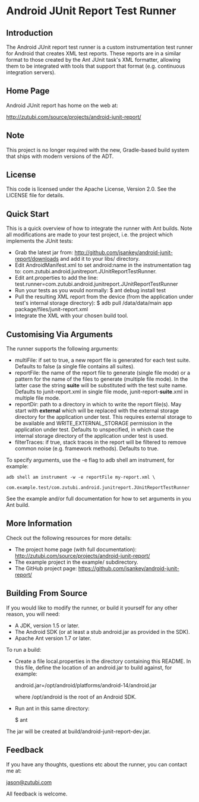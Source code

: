 Android JUnit Report Test Runner
================================

Introduction
------------

The Android JUnit report test runner is a custom instrumentation test
runner for Android that creates XML test reports.  These reports are
in a similar format to those created by the Ant JUnit task's XML
formatter, allowing them to be integrated with tools that support that
format (e.g. continuous integration servers).

Home Page
---------

Android JUnit report has home on the web at:

http://zutubi.com/source/projects/android-junit-report/

Note
----

This project is no longer required with the new, Gradle-based build
system that ships with modern versions of the ADT.

License
-------

This code is licensed under the Apache License, Version 2.0.  See the
LICENSE file for details.

Quick Start
-----------

This is a quick overview of how to integrate the runner with Ant
builds. Note all modifications are made to your test project, i.e. the
project which implements the JUnit tests:

  * Grab the latest jar from:
      http://github.com/jsankey/android-junit-report/downloads
    and add it to your libs/ directory.
  * Edit AndroidManifest.xml to set android:name in the
    instrumentation tag to:
      com.zutubi.android.junitreport.JUnitReportTestRunner.
  * Edit ant.properties to add the line:
      test.runner=com.zutubi.android.junitreport.JUnitReportTestRunner
  * Run your tests as you would normally:
      $ ant debug install test
  * Pull the resulting XML report from the device (from the application
    under test's internal storage directory):
      $ adb pull /data/data/main app package/files/junit-report.xml
  * Integrate the XML with your chosen build tool.
  
Customising Via Arguments
-------------------------

The runner supports the following arguments:

  * multiFile: if set to true, a new report file is generated for each
    test suite.  Defaults to false (a single file contains all suites).
  * reportFile: the name of the report file to generate (single file
    mode) or a pattern for the name of the files to generate (multiple
    file mode).  In the latter case the string __suite__ will be
    substituted with the test suite name.  Defaults to junit-report.xml
    in single file mode, junit-report-__suite__.xml in multiple file
    mode.
  * reportDir: path to a directory in which to write the report
    file(s).  May start with __external__ which will be replaced with
    the external storage directory for the application under test.
    This requires external storage to be available and
    WRITE_EXTERNAL_STORAGE permission in the application under test.
    Defaults to unspecified, in which case the internal storage
    directory of the application under test is used.
  * filterTraces: if true, stack traces in the report will be filtered
    to remove common noise (e.g. framework methods).  Defaults to true.

To specify arguments, use the -e flag to adb shell am instrument, for
example:

    adb shell am instrument -w -e reportFile my-report.xml \
        com.example.test/com.zutubi.android.junitreport.JUnitReportTestRunner

See the example and/or full documentation for how to set arguments in
you Ant build.

More Information
----------------

Check out the following resources for more details:

  * The project home page (with full documentation):
      http://zutubi.com/source/projects/android-junit-report/
  * The example project in the example/ subdirectory.
  * The GitHub project page:
      https://github.com/jsankey/android-junit-report/

Building From Source
--------------------

If you would like to modify the runner, or build it yourself for any
other reason, you will need:

  * A JDK, version 1.5 or later.
  * The Android SDK (or at least a stub android.jar as provided in the
    SDK).
  * Apache Ant version 1.7 or later.

To run a build:

  * Create a file local.properties in the directory containing this
    README.  In this file, define the location of an android.jar to
    build against, for example:

    android.jar=/opt/android/platforms/android-14/android.jar

    where /opt/android is the root of an Android SDK.

  * Run ant in this same directory:

    $ ant

The jar will be created at build/android-junit-report-dev.jar.

Feedback
-------

If you have any thoughts, questions etc about the runner, you can
contact me at:

  jason@zutubi.com

All feedback is welcome.
